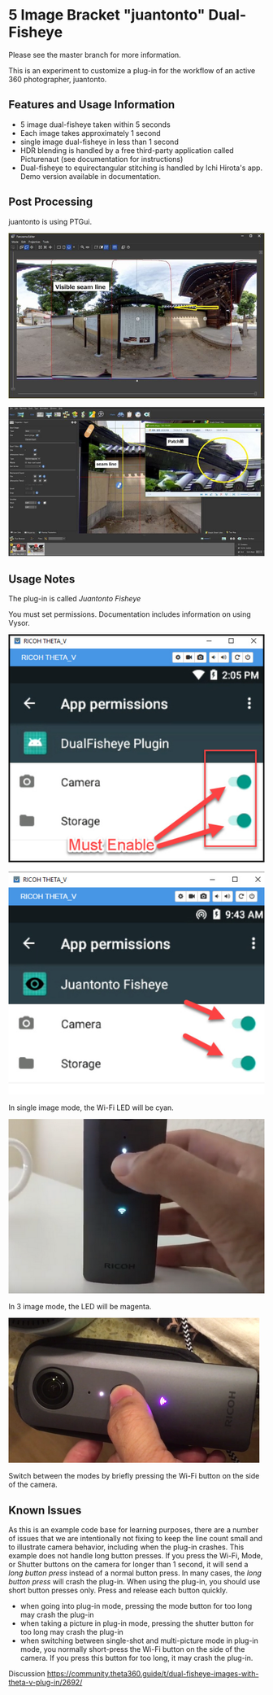 # 5 Image Bracket "juantonto" Dual-Fisheye 

Please see the master branch for more information.

This is an experiment to customize a plug-in for the workflow of an active 360 photographer, juantonto.

## Features and Usage Information

- 5 image dual-fisheye taken within 5 seconds
- Each image takes approximately 1 second
- single image dual-fisheye in less than 1 second
- HDR blending is handled by a free third-party application called Picturenaut (see documentation for instructions)
- Dual-fisheye to equirectangular stitching is handled by Ichi Hirota's app. Demo version available in documentation.

## Post Processing

juantonto is using PTGui.

![stitch line](doc/img/juantonto-ptgui.jpg)

![juantonto patch](doc/img/juantonto-patch.jpg)


## Usage Notes

The plug-in is called *Juantonto Fisheye*

You must set permissions. Documentation includes information on using Vysor.

![set permissions](doc/img/set-permissions.jpg)

![camera storage permissions](doc/img/camera-storage.jpg)


In single image mode, the Wi-Fi LED will be cyan.

![single image](doc/img/single-image-led.png)

In 3 image mode, the LED will be magenta.

![3 image](doc/img/7-image-led.png)

Switch between the modes by briefly pressing the Wi-Fi button on the side
of the camera.

## Known Issues

As this is an example code base for learning purposes, there are a number of issues
that we are intentionally not fixing to keep the line count small and to illustrate
camera behavior, including when the plug-in crashes.  This example does not handle
long button presses. If you press the Wi-Fi, Mode, or Shutter buttons on the camera for
longer than 1 second, it will send a *long button press* instead of a normal button press. 
In many cases, the *long button press* will crash the plug-in. When using the plug-in, you should use
short button presses only. Press and release each button quickly.

- when going into plug-in mode, pressing the mode button for too long may crash the plug-in
- when taking a picture in plug-in mode, pressing the shutter button for too long may crash the plug-in
- when switching between single-shot and multi-picture mode in plug-in mode, you normally short-press the Wi-Fi button on the side of the camera. If you press this button for too long, it may crash the plug-in.

Discussion
https://community.theta360.guide/t/dual-fisheye-images-with-theta-v-plug-in/2692/